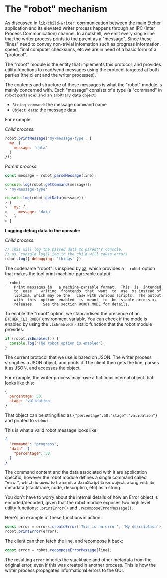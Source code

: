 The "robot" mechanism
=====================

As discussed in [`lib/child-writer`][child-writer], communication between the
main Etcher application and its elevated writer process happens through an IPC
(Inter Process Communication) channel. In a nutshell, we emit every single line
that the writer process prints to the parent as a "message". Since these
"lines" need to convey non-trivial information such as progress information,
speed, final computer checksums, etc we are in need of a basic form of a
"protocol".

The "robot" module is the entity that implements this protocol, and provides
utility functions to read/send messages using the protocol targeted at both
parties (the client and the writer processes).

The contents and structure of these messages is what the "robot" module is
mainly concerned with. Each "message" consists of a type (a "command" in robot
parlance) and an arbitrary data object:

- `String command`: the message command name
- `Object data`: the message data

For example:

*Child process:*

```js
robot.printMessage('my-message-type', {
  my: {
    message: 'data'
  }
});
```

*Parent process:*

```js
const message = robot.parseMessage(line);

console.log(robot.getCommand(message));
> 'my-message-type'

console.log(robot.getData(message));
> {
>   my: {
>     message: 'data'
>   }
> }
```

**Logging debug data to the console:**

*Child process:*

```js
// This will log the passed data to parent's console,
// as `console.log()`ing in the child will cause errors
robot.log({ debugging: 'things' })
```

The codename "robot" is inspired by [xz][xz-man], which provides a `--robot`
option that makes the tool print machine-parseable output:

```
--robot
    Print messages in	a machine-parsable format.  This  is  intended
    to  ease	writing	 frontends  that  want	to  use	 xz instead of
    liblzma, which may be the	case with various scripts.  The	output
    with  this  option  enabled  is  meant  to  be  stable across xz
    releases.	 See the section ROBOT MODE for	details.
```

To enable the "robot" option, we standardised the presence of an
`ETCHER_CLI_ROBOT` environment variable. You can check if the mode is enabled
by using the `.isEnabled()` static function that the robot module provides:

```js
if (robot.isEnabled()) {
  console.log('The robot option is enabled');
}
```

The current protocol that we use is based on JSON. The writer process
stringifies a JSON object, and prints it. The client then gets the line, parses
it as JSON, and accesses the object.

For example, the writer process may have a fictitious internal object that
looks like this:

```js
{
  percentage: 50,
  stage: 'validation'
}
```

That object can be stringified as `{"percentage":50,"stage":"validation"}` and
printed to `stdout`.

This is what a valid robot message looks like:

```json
{
  "command": "progress",
  "data": {
    "percentage": 50
  }
}
```

The command content and the data associated with it are application specific,
however the robot module defines a single command called "error", which is used
to transmit a JavaScript Error object, along with its metadata (stacktrace,
code, description, etc) as a string.

You don't have to worry about the internal details of how an Error object is
encoded/decoded, given that the robot module exposes two high level utility
functions: `.printError()` and `.recomposeErrorMessage()`.

Here's an example of these functions in action:

```javascript
const error = errors.createError('This is an error', 'My description');
robot.printError(error);
```

The client can then fetch the line, and recompose it back:

```javascript
const error = robot.recomposeErrorMessage(line);
```

The resulting `error` inherits the stacktrace and other metadata from the
original error, even if this was created in another process. This is how the
writer process propagates informational errors to the GUI.

[xz-man]: https://www.freebsd.org/cgi/man.cgi?query=xz&sektion=1&manpath=FreeBSD+8.3-RELEASE
[child-writer]: https://github.com/resin-io/etcher/tree/master/lib/child-writer
